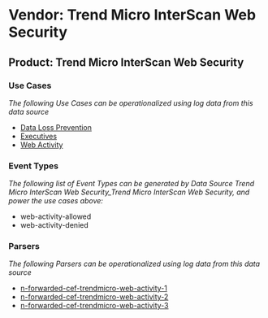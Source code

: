 Vendor: Trend Micro InterScan Web Security
==========================================
Product: Trend Micro InterScan Web Security
-------------------------------------------

### Use Cases

_The following Use Cases can be operationalized using log data from this data source_

* [Data Loss Prevention](usecase_data_loss_prevention.md)
* [Executives](usecase_executives.md)
* [Web Activity](usecase_web_activity.md)


### Event Types

_The following list of Event Types can be generated by Data Source Trend Micro InterScan Web Security_Trend Micro InterScan Web Security, and power the use cases above:_

- web-activity-allowed
- web-activity-denied


### Parsers

_The following Parsers can be operationalized using log data from this data source_

* [n-forwarded-cef-trendmicro-web-activity-1](parserContent_n-forwarded-cef-trendmicro-web-activity-1.md)
* [n-forwarded-cef-trendmicro-web-activity-2](parserContent_n-forwarded-cef-trendmicro-web-activity-2.md)
* [n-forwarded-cef-trendmicro-web-activity-3](parserContent_n-forwarded-cef-trendmicro-web-activity-3.md)
